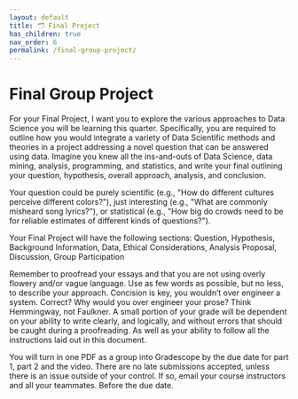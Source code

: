 ```yaml
---
layout: default
title: 🗂️ Final Project
has_children: true
nav_order: 6
permalink: /final-group-project/
---
```


# Final Group Project

For your Final Project, I want you to explore the various approaches to Data Science you will be learning this quarter. Specifically, you are required to outline how you would integrate a variety of Data Scientific methods and theories in a project addressing a novel question that can be answered using data. Imagine you knew all the ins-and-outs of Data Science, data mining, analysis, programming, and statistics, and write your final outlining your question, hypothesis, overall approach, analysis, and conclusion.

Your question could be purely scientific (e.g., "How do different cultures perceive different colors?"), just interesting (e.g., "What are commonly misheard song lyrics?"), or statistical (e.g., "How big do crowds need to be for reliable estimates of different kinds of questions?").

Your Final Project will have the following sections: Question, Hypothesis, Background Information, Data, Ethical Considerations, Analysis Proposal, Discussion, Group Participation

Remember to proofread your essays and that you are not using overly flowery and/or vague language. Use as few words as possible, but no less, to describe your approach. Concision is key, you wouldn’t over engineer a system. Correct? Why would you over engineer your prose? Think Hemmingway, not Faulkner. A small portion of your grade will be dependent on your ability to write clearly, and logically, and without errors that should be caught during a proofreading. As well as your ability to follow all the instructions laid out in this document.

You will turn in one PDF as a group into Gradescope by the due date for part 1, part 2 and the video. There are no late submissions accepted, unless there is an issue outside of your control. If so, email your course instructors and all your teammates. Before the due date.
